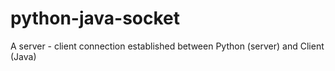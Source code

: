 # python-java-socket
A server - client connection established between Python (server) and Client (Java)

